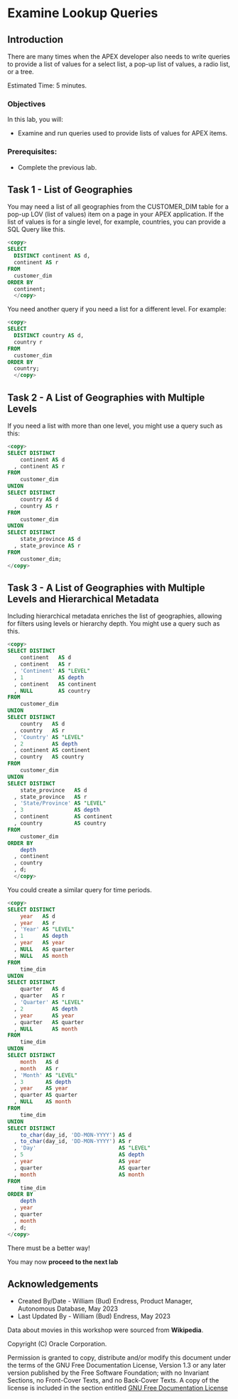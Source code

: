 # Examine Lookup Queries

## Introduction

There are many times when the APEX developer also needs to write queries to provide a list of values for a select list, a pop-up list of values, a radio list, or a tree.

Estimated Time:  5 minutes.

### Objectives

In this lab, you will:

- Examine and run queries used to provide lists of values for APEX items.

### Prerequisites:

- Complete the previous lab.

## Task 1 - List of Geographies

You may need a list of all geographies from the CUSTOMER_DIM table for a pop-up LOV (list of values) item on a page in your APEX application.  If the list of values is for a single level, for example, countries, you can provide a SQL Query like this.

~~~SQL
<copy>
SELECT
  DISTINCT continent AS d,
  continent AS r
FROM
  customer_dim
ORDER BY
  continent;
  </copy>
~~~

You need another query if you need a list for a different level.  For example:

~~~SQL
<copy>
SELECT
  DISTINCT country AS d,
  country r
FROM
  customer_dim
ORDER BY
  country;
  </copy>
~~~

## Task 2 - A List of Geographies with Multiple Levels

If you need a list with more than one level, you might use a query such as this:

~~~SQL
<copy>
SELECT DISTINCT
    continent AS d
  , continent AS r
FROM
    customer_dim
UNION
SELECT DISTINCT
    country AS d
  , country AS r
FROM
    customer_dim
UNION
SELECT DISTINCT
    state_province AS d
  , state_province AS r
FROM
    customer_dim;
</copy>
~~~

## Task 3 - A List of Geographies with Multiple Levels and Hierarchical Metadata

Including hierarchical metadata enriches the list of geographies, allowing for filters using levels or hierarchy depth.  You might use a query such as this.

~~~SQL
<copy>
SELECT DISTINCT
    continent   AS d
  , continent   AS r
  , 'Continent' AS "LEVEL"
  , 1           AS depth
  , continent   AS continent
  , NULL        AS country
FROM
    customer_dim
UNION
SELECT DISTINCT
    country   AS d
  , country   AS r
  , 'Country' AS "LEVEL"
  , 2         AS depth
  , continent AS continent
  , country   AS country
FROM
    customer_dim
UNION
SELECT DISTINCT
    state_province   AS d
  , state_province   AS r
  , 'State/Province' AS "LEVEL"
  , 3                AS depth
  , continent        AS continent
  , country          AS country
FROM
    customer_dim
ORDER BY
    depth
  , continent
  , country
  , d;
  </copy>
  ~~~

You could create a similar query for time periods.

~~~SQL
<copy>
SELECT DISTINCT
    year   AS d
  , year   AS r
  , 'Year' AS "LEVEL"
  , 1      AS depth
  , year   AS year
  , NULL   AS quarter
  , NULL   AS month
FROM
    time_dim
UNION
SELECT DISTINCT
    quarter   AS d
  , quarter   AS r
  , 'Quarter' AS "LEVEL"
  , 2         AS depth
  , year      AS year
  , quarter   AS quarter
  , NULL      AS month
FROM
    time_dim
UNION
SELECT DISTINCT
    month   AS d
  , month   AS r
  , 'Month' AS "LEVEL"
  , 3       AS depth
  , year    AS year
  , quarter AS quarter
  , NULL    AS month
FROM
    time_dim
UNION
SELECT DISTINCT
    to_char(day_id, 'DD-MON-YYYY') AS d
  , to_char(day_id, 'DD-MON-YYYY') AS r
  , 'Day'                          AS "LEVEL"
  , 5                              AS depth
  , year                           AS year
  , quarter                        AS quarter
  , month                          AS month
FROM
    time_dim
ORDER BY
    depth
  , year
  , quarter
  , month
  , d;
</copy>
~~~

There must be a better way!

You may now **proceed to the next lab**

## Acknowledgements

- Created By/Date - William (Bud) Endress, Product Manager, Autonomous Database, May 2023
- Last Updated By - William (Bud) Endress, May 2023

Data about movies in this workshop were sourced from **Wikipedia**.

Copyright (C)  Oracle Corporation.

Permission is granted to copy, distribute and/or modify this document
under the terms of the GNU Free Documentation License, Version 1.3
or any later version published by the Free Software Foundation;
with no Invariant Sections, no Front-Cover Texts, and no Back-Cover Texts.
A copy of the license is included in the section entitled [GNU Free Documentation License](files/gnu-free-documentation-license.txt)